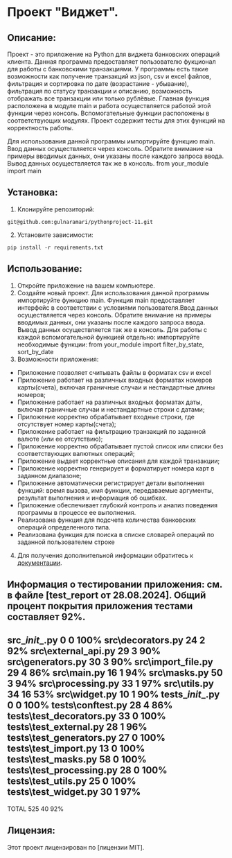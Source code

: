 # Проект "Виджет".

## Описание:
Проект - это приложение на Python для виджета банковских операций клиента.
Данная программа предоставляет пользователю фукционал для работы
с банковскими транзакциями. У программы есть такие возможности как
получение транзакций из json, csv и excel файлов,
фильтрация и сортировка по дате (возрастание - убывание),
фильтрация по статусу транзакции и описанию,
возможность отображать все транзакции или только рублёвые.
Главная функция расположена в модуле main и
работа осуществляется работой этой функции через консоль.
Вспомогательные функции расположены в соответствующих модулях.
Проект содержит тесты для этих функций на корректность работы. 

Для использования данной программы импортируйте функцию main. Ввод данных осуществляется через консоль. Обратите внимание на примеры вводимых данных, они указаны после каждого запроса ввода. Вывод данных осуществляется так же в консоль. from your_module import main
## Установка:
1. Клонируйте репозиторий:
```
git@github.com:gulnaramari/pythonproject-11.git
```
2. Установите зависимости:
```
pip install -r requirements.txt

```
## Использование:
1. Откройте приложение на вашем компьютере. 
2. Создайте новый проект. Для использования данной программы импортируйте функцию main. Функция 
main предоставляет интерфейс в соответствии с условиями пользователя.Ввод данных осуществляется через консоль.
Обратите внимание на примеры вводимых данных, они указаны после каждого запроса ввода. Вывод данных осуществляется так же в консоль.
Для работы с каждой вспомогательной функцией отдельно: импортируйте необходимые функции: from your_module import filter_by_state, sort_by_date 
3. Возможности приложения:
- Приложение позволяет считывать файлы в форматах csv и excel
- Приложение работает на различных входных форматах номеров карты(счета), включая граничные случаи и нестандартные длины номеров;
- Приложение работает на различных входных форматах даты, включая граничные случаи и нестандартные строки с датами;
- Приложение корректно обрабатывает входные строки, где отсутствует номер карты(счета);
- Приложение работает на фильтрацию транзакций по заданной валюте (или ее отсутствию);
- Приложение корректно обрабатывает пустой список или списки без соответствующих валютных операций; 
- Приложение выдает корректные описания для каждой транзакции;
- Приложение корректно генерирует и форматирует номера карт в заданном диапазоне;
- Приложение автоматически регистрирует детали выполнения функций:
  время вызова, имя функции, передаваемые аргументы, результат выполнения и информация об ошибках.
- Приложение обеспечивает глубокий контроль и анализ поведения программы в процессе ее выполнения.
- Реализована функция для подсчета количества банковских операций определенного типа.
- Реализована функция для поиска в списке словарей операций по заданной пользователем строке

4. Для получения дополнительной информации обратитесь к [документации](docs/README.md).

Информация о тестировании приложения:
см. в файле [test_report от 28.08.2024].
Общий процент покрытия приложения тестами составляет 92%.
----------------------------------------------
src\__init__.py                0      0   100%
src\decorators.py             24      2    92%
src\external_api.py           29      3    90%
src\generators.py             30      3    90%
src\import_file.py            29      4    86%
src\main.py                   16      1    94%
src\masks.py                  50      3    94%
src\processing.py             33      1    97%
src\utils.py                  34     16    53%
src\widget.py                 10      1    90%
tests\__init__.py              0      0   100%
tests\conftest.py             28      4    86%
tests\test_decorators.py      33      0   100%
tests\test_external.py        28      1    96%
tests\test_generators.py      27      0   100%
tests\test_import.py          13      0   100%
tests\test_masks.py           58      0   100%
tests\test_processing.py      28      0   100%
tests\test_utils.py           25      0   100%
tests\test_widget.py          30      1    97%
----------------------------------------------
TOTAL                        525     40    92%



## Лицензия:

Этот проект лицензирован по [лицензии MIT].